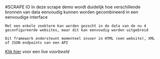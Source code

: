 #SCRAPE IO
    In deze scrape demo wordt duidelijk hoe verschillende bronnen van data eenvoudig kunnen worden gecombineerd in een eenvoudige interface

    Met een enkele zoekterm kan worden gezocht in de data van de nu 4 geconfigureerde websites, maar dit kan eenvoudig worden uitgebreid

    Dit framework ondersteunt momenteel invoer in HTML (een website), XML of JSON endpoints van een API

[Klik hier](https://doranpauka.com/scrape/) voor een *live voorbeeld*